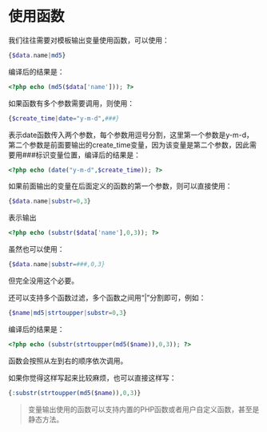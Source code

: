 # 使用函数

我们往往需要对模板输出变量使用函数，可以使用：

```php
{$data.name|md5} 
```

编译后的结果是：

```php
<?php echo (md5($data['name'])); ?>
```

如果函数有多个参数需要调用，则使用：

```php
{$create_time|date="y-m-d",###}
```

表示date函数传入两个参数，每个参数用逗号分割，这里第一个参数是y-m-d，第二个参数是前面要输出的create_time变量，因为该变量是第二个参数，因此需要用###标识变量位置，编译后的结果是：

```php
<?php echo (date("y-m-d",$create_time)); ?>
```

如果前面输出的变量在后面定义的函数的第一个参数，则可以直接使用：

```php
{$data.name|substr=0,3}
```

表示输出

```php
<?php echo (substr($data['name'],0,3)); ?>
```

虽然也可以使用：

```php
{$data.name|substr=###,0,3}
```

但完全没用这个必要。

还可以支持多个函数过滤，多个函数之间用“|”分割即可，例如：

```php
{$name|md5|strtoupper|substr=0,3}
```

编译后的结果是：

```php
<?php echo (substr(strtoupper(md5($name)),0,3)); ?>
```

函数会按照从左到右的顺序依次调用。

如果你觉得这样写起来比较麻烦，也可以直接这样写：

```php
{:substr(strtoupper(md5($name)),0,3)}
```

>变量输出使用的函数可以支持内置的PHP函数或者用户自定义函数，甚至是静态方法。